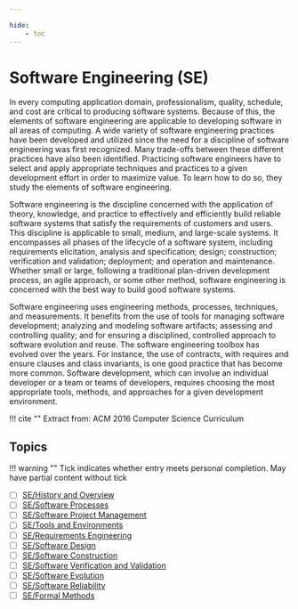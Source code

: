 ```yaml
---

hide:
    - toc
---
```

# Software Engineering (SE)

In every computing application domain, professionalism, quality, schedule, and cost are critical to producing software systems. Because of this, the elements of software engineering are applicable to developing software in all areas of computing. A wide variety of software engineering practices have been developed and utilized since the need for a discipline of software engineering was first recognized. Many trade-offs between these different practices have also been identified. Practicing software engineers have to select and apply appropriate techniques and practices to a given development effort in order to maximize value. To learn how to do so, they study the elements of software engineering.

Software engineering is the discipline concerned with the application of theory, knowledge, and practice to effectively and efficiently build reliable software systems that satisfy the requirements of customers and users. This discipline is applicable to small, medium, and large-scale systems. It encompasses all phases of the lifecycle of a software system, including requirements elicitation, analysis and specification; design; construction; verification and validation; deployment; and operation and maintenance. Whether small or large, following a traditional plan-driven development process, an agile approach, or some other method, software engineering is concerned with the best way to build good software systems.

Software engineering uses engineering methods, processes, techniques, and measurements. It
benefits from the use of tools for managing software development; analyzing and modeling
software artifacts; assessing and controlling quality; and for ensuring a disciplined, controlled
approach to software evolution and reuse. The software engineering toolbox has evolved over the
years. For instance, the use of contracts, with requires and ensure clauses and class invariants, is
one good practice that has become more common. Software development, which can involve an
individual developer or a team or teams of developers, requires choosing the most appropriate
tools, methods, and approaches for a given development environment.

!!! cite ""
    Extract from: ACM 2016 Computer Science Curriculum

## Topics

!!! warning ""
    Tick indicates whether entry meets personal completion. May have partial content without tick

- [ ] [SE/History and Overview](00_History-Overview.md)
- [ ] [SE/Software Processes](01_Software-Processes.md)
- [ ] [SE/Software Project Management](02_Software-Project-Management.md)
- [ ] [SE/Tools and Environments](03_Tools-Environments.md)
- [ ] [SE/Requirements Engineering](04_Requirements-Engineering.md)
- [ ] [SE/Software Design](05_Software-Design.md)
- [ ] [SE/Software Construction](06_Software-Construction.md)
- [ ] [SE/Software Verification and Validation](07_Software-Verification-Validation.md)
- [ ] [SE/Software Evolution](08_Software-Evolution.md)
- [ ] [SE/Software Reliability](09_Software-Reliability.md)
- [ ] [SE/Formal Methods](10_Formal-Methods.md)

<!-- ## More In-depth Topics [^1]

- [ ] [Agile](More-In-Depth/Agile.md)
- [ ] [Azure DevOps](More-In-Depth/Azure-DevOps.md)
- [ ] [Behavior-driven Development (BDD)](More-In-Depth/BDD.md)
- [ ] [Cucumber](More-In-Depth/Cucumber.md)
- [ ] [DevOps](More-In-Depth/DevOps.md)
- [x] [Git](More-In-Depth/Git.md)
- [x] [GitFlow](More-In-Depth/Gitflow.md)
- [x] [Kanban](More-In-Depth/Kanban.md)
- [x] [Scrum](More-In-Depth/Scrum.md)
- [ ] [UML Diagrams](More-In-Depth/UML-Diagrams.md)


[^1]: More than overview page topics -->
